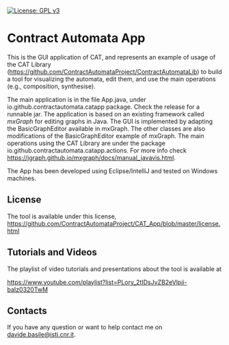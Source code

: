 [![License: GPL v3](https://img.shields.io/badge/License-GPLv3-blue.svg)](https://www.gnu.org/licenses/gpl-3.0)


<h1>Contract Automata App</h1>

This is the GUI application of CAT, and represents an example of usage of the CAT Library
 (https://github.com/ContractAutomataProject/ContractAutomataLib) to build a tool for visualizing 
  the automata, edit them, and use the main operations (e.g., composition, synthesise).

The main application is in the file App.java, under io.github.contractautomata.catapp package. 
Check the release for a runnable jar.
The application is based on an existing framework called *mxGraph* for
editing graphs in Java. 
The GUI is implemented by adapting the BasicGraphEditor available 
in mxGraph.
The other classes are also modifications of the BasicGraphEditor example 
of mxGraph. 
The main operations using the CAT Library are under the package 
 io.github.contractautomata.catapp.actions.
For more info check https://jgraph.github.io/mxgraph/docs/manual_javavis.html.

The App has been developed using Eclipse/IntelliJ and tested on Windows machines. 

<h2>License</h2>

The tool is available under this license,
https://github.com/ContractAutomataProject/CAT_App/blob/master/license.html


<h2>Tutorials and Videos</h2>

The playlist of video tutorials and presentations about the tool is available at

https://www.youtube.com/playlist?list=PLory_2tIDsJvZB2eVlpji-baIz0320TwM

<!--The first video tutorial (https://youtu.be/LAzCEQtYOhU) shows the usage of the tool for composing automata and compute orchestrations of product lines, using the examples published in JSCP2020.
The directory demoJSCP contains an executable jar and the models used in this tutorial.
The second video tutorial (https://youtu.be/W0BHlgQEhIk) shows the computation of orchestrations and choreographies for the examples published in LMCS2020.
The directory demoLMCS2020 contains an executable jar and the models used in this tutorial.
The third video tutorial (https://youtu.be/QJjT7f7vlZ4) shows the recent refactoring and improvements of the tool published in Coordination2021.-->

<h2>Contacts</h2>

If you have any question or want to help contact me on davide.basile@isti.cnr.it.
